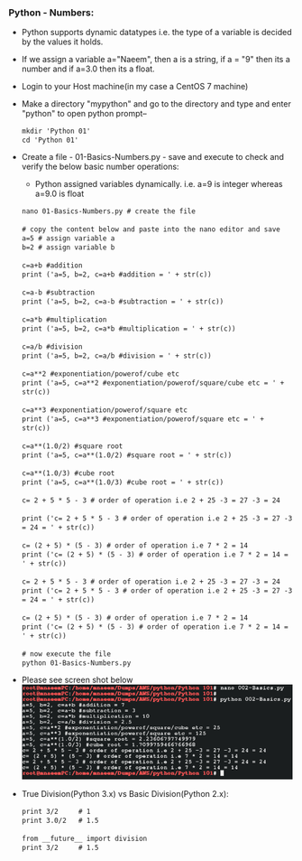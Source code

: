 ### Python - Numbers:
  * Python supports dynamic datatypes i.e. the type of a variable is decided by the values it holds.
  * If we assign a variable a="Naeem", then a is a string, if a = "9" then its a number and if a=3.0 then its a float.
  * Login to your Host machine(in my case a CentOS 7 machine)
  * Make a directory "mypython" and go to the directory and type and enter "python" to open python prompt– 
    ```
    mkdir 'Python 01' 
    cd 'Python 01'
    ```
  * Create a file - 01-Basics-Numbers.py - save and execute to check and verify the below basic number operations:
    * Python assigned variables dynamically. i.e. a=9 is integer whereas a=9.0 is float
    ```
    nano 01-Basics-Numbers.py # create the file
    
    # copy the content below and paste into the nano editor and save
    a=5 # assign variable a
    b=2 # assign variable b

    c=a+b #addition
    print ('a=5, b=2, c=a+b #addition = ' + str(c))

    c=a-b #subtraction
    print ('a=5, b=2, c=a-b #subtraction = ' + str(c))

    c=a*b #multiplication
    print ('a=5, b=2, c=a*b #multiplication = ' + str(c))

    c=a/b #division
    print ('a=5, b=2, c=a/b #division = ' + str(c))

    c=a**2 #exponentiation/powerof/cube etc
    print ('a=5, c=a**2 #exponentiation/powerof/square/cube etc = ' + str(c))

    c=a**3 #exponentiation/powerof/square etc
    print ('a=5, c=a**3 #exponentiation/powerof/square etc = ' + str(c))

    c=a**(1.0/2) #square root
    print ('a=5, c=a**(1.0/2) #square root = ' + str(c))

    c=a**(1.0/3) #cube root
    print ('a=5, c=a**(1.0/3) #cube root = ' + str(c))

    c= 2 + 5 * 5 - 3 # order of operation i.e 2 + 25 -3 = 27 -3 = 24

    print ('c= 2 + 5 * 5 - 3 # order of operation i.e 2 + 25 -3 = 27 -3 = 24 = ' + str(c))

    c= (2 + 5) * (5 - 3) # order of operation i.e 7 * 2 = 14
    print ('c= (2 + 5) * (5 - 3) # order of operation i.e 7 * 2 = 14 = ' + str(c))

    c= 2 + 5 * 5 - 3 # order of operation i.e 2 + 25 -3 = 27 -3 = 24
    print ('c= 2 + 5 * 5 - 3 # order of operation i.e 2 + 25 -3 = 27 -3 = 24 = ' + str(c))

    c= (2 + 5) * (5 - 3) # order of operation i.e 7 * 2 = 14
    print ('c= (2 + 5) * (5 - 3) # order of operation i.e 7 * 2 = 14 = ' + str(c))
    
    # now execute the file
    python 01-Basics-Numbers.py
    
    ```
  * Please see screen shot below
        ![Python Basics Numbers](../images/001-04-Basics-Numbers.png)
        
  * True Division(Python 3.x) vs Basic Division(Python 2.x):
    ```
    print 3/2     # 1
    print 3.0/2   # 1.5
    
    from __future__ import division
    print 3/2     # 1.5
    ```
